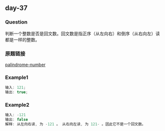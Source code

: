## day-37

### Question

判断一个整数是否是回文数。回文数是指正序（从左向右）和倒序（从右向左）读都是一样的整数。

### 原题链接

[palindrome-number](https://leetcode-cn.com/problems/palindrome-number/)

### Example1

```js
输入: 121;
输出: true;
```

### Example2

```js
输入: -121
输出: false
解释: 从左向右读, 为 -121 。 从右向左读, 为 121- 。因此它不是一个回文数。
```
